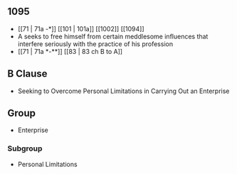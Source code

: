 ## 1095
- [[71 | 71a -*]] [[101 | 101a]] [[1002]] [[1094]] 
- A seeks to free himself from certain meddlesome influences that interfere seriously with the practice of his profession
- [[71 | 71a *-**]] [[83 | 83 ch B to A]] 

## B Clause
- Seeking to Overcome Personal Limitations in Carrying Out an Enterprise

## Group
- Enterprise

### Subgroup
- Personal Limitations


